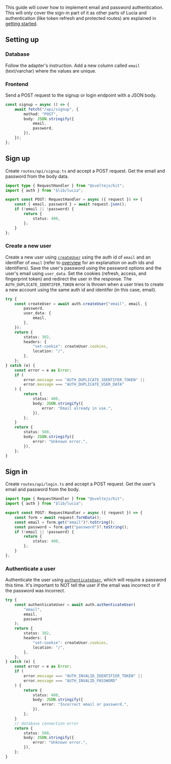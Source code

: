 This guide will cover how to implement email and password authentication. This will only cover the sign-in part of it as other parts of Lucia and authentication (like token refresh and protected routes) are explained in [getting started](/getting-started).

## Setting up

### Database

Follow the adapter's instruction. Add a new column called `email` (text/varchar) where the values are unique.

### Frontend

Send a POST request to the signup or login endpoint with a JSON body.

```ts
const signup = async () => {
    await fetch("/api/signup", {
        method: "POST",
        body: JSON.stringify({
            email,
            password,
        }),
    });
};
```

## Sign up

Create `routes/api/signup.ts` and accept a POST request. Get the email and password from the body data.

```ts
import type { RequestHandler } from "@sveltejs/kit";
import { auth } from "$lib/lucia";

export const POST: RequestHandler = async ({ request }) => {
    const { email, password } = await request.json();
    if (!email || !password) {
        return {
            status: 400,
        };
    }
};
```

### Create a new user

Create a new user using [`createUser`](/server-apis#createuser) using the auth id of `email` and an identifier of `email` (refer to [overview](/overview) for an explanation on auth ids and identifiers). Save the user's password using the password options and the user's email using `user_data`. Set the cookies (refresh, access, and fingerprint token) and redirect the user in the response. The `AUTH_DUPLICATE_IDENTIFER_TOKEN` error is thrown when a user tries to create a new account using the same auth id and identifer (in this case, email).

```ts
try {
    const createUser = await auth.createUser("email", email, {
        password,
        user_data: {
            email,
        },
    });
    return {
        status: 302,
        headers: {
            "set-cookie": createUser.cookies,
            location: "/",
        },
    };
} catch (e) {
    const error = e as Error;
    if (
        error.message === "AUTH_DUPLICATE_IDENTIFER_TOKEN" ||
        error.message === "AUTH_DUPLICATE_USER_DATA"
    ) {
        return {
            status: 400,
            body: JSON.stringify({
                error: "Email already in use.",
            }),
        };
    }
    return {
        status: 500,
        body: JSON.stringify({
            error: "Unknown error.",
        }),
    };
}
```

## Sign in

Create `routes/api/login.ts` and accept a POST request. Get the user's email and password from the body.

```ts
import type { RequestHandler } from "@sveltejs/kit";
import { auth } from "$lib/lucia";

export const POST: RequestHandler = async ({ request }) => {
    const form = await request.formData();
    const email = form.get("email")?.toString();
    const password = form.get("password")?.toString();
    if (!email || !password) {
        return {
            status: 400,
        };
    }
};
```

### Authenticate a user

Authenticate the user using [`authenticateUser`](/server-apis#authenticateuser), which will require a password this time. It's important to NOT tell the user if the email was incorrect or if the password was incorrect.

```ts
try {
    const authenticateUser = await auth.authenticateUser(
        "email",
        email,
        password
    );
    return {
        status: 302,
        headers: {
            "set-cookie": createUser.cookies,
            location: "/",
        },
    };
} catch (e) {
    const error = e as Error;
    if (
        error.message === "AUTH_INVALID_IDENTIFIER_TOKEN" ||
        error.message === "AUTH_INVALID_PASSWORD"
    ) {
        return {
            status: 400,
            body: JSON.stringify({
                error: "Incorrect email or password.",
            }),
        };
    }
    // database connection error
    return {
        status: 500,
        body: JSON.stringify({
            error: "Unknown error.",
        }),
    };
}
```
